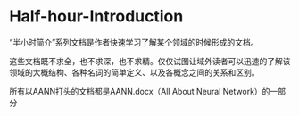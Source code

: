 # Half-hour-Introduction
“半小时简介”系列文档是作者快速学习了解某个领域的时候形成的文档。

这些文档既不求全，也不求深，也不求精。仅仅试图让域外读者可以迅速的了解该领域的大概结构、各种名词的简单定义、以及各概念之间的关系和区别。

所有以AANN打头的文档都是AANN.docx（All About Neural Network）的一部分
